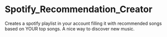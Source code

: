 # Spotify_Recommendation_Creator
Creates a spotify playlist in your account filling it with recommended songs based on YOUR top songs.
A nice way to discover new music.
